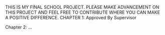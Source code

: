 THIS IS MY FINAL SCHOOL PROJECT. PLEASE MAKE ADVANCEMENT ON THIS PROJECT AND FEEL FREE TO CONTRIBUTE WHERE YOU CAN MAKE A POSITIVE DIFFERENCE.
CHAPTER 1: Approved By Supervisor

Chapter 2: ...
